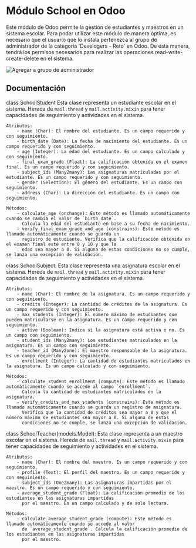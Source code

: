 # Módulo School en Odoo
Este módulo de Odoo permite la gestión de estudiantes y maestros en un sistema escolar. Para poder utilizar este módulo de manera óptima, es necesario que el usuario que lo instala pertenezca al grupo de administrador de la categoría 'Develogers - Reto' en Odoo. De esta manera, tendrá los permisos necesarios para realizar las operaciones read-write-create-delete en el sistema.

![Agregar a grupo de administrador](https://i.imgur.com/elzOs0A.jpg)


## Documentación

class SchoolStudent
    Esta clase representa un estudiante escolar en el sistema. Hereda de `mail.thread` y `mail.activity.mixin` para tener
    capacidades de seguimiento y actividades en el sistema.

    Atributos:
        - name (Char): El nombre del estudiante. Es un campo requerido y con seguimiento.
        - birth_date (Date): La fecha de nacimiento del estudiante. Es un campo requerido y con seguimiento.
        - age (Integer): La edad del estudiante. Es un campo calculado y con seguimiento.
        - final_exam_grade (Float): La calificación obtenida en el examen final. Es un campo requerido y con seguimiento.
        - subject_ids (Many2many): Las asignaturas matriculadas por el estudiante. Es un campo requerido y con seguimiento.
        - gender (Selection): El género del estudiante. Es un campo con seguimiento.
        - address (Char): La dirección del estudiante. Es un campo con seguimiento.

    Métodos:
        - calculate_age (onchange): Este método es llamado automáticamente cuando se cambia el valor de `birth_date`.
          Calcula la edad del estudiante en base a su fecha de nacimiento.
        - verify_final_exam_grade_and_age (constrains): Este método es llamado automáticamente cuando se guarda un
          registro de estudiante. Verifica que la calificación obtenida en el examen final esté entre 0 y 10 y que la
          edad sea mayor a 0. Si alguna de estas condiciones no se cumple, se lanza una excepción de validación.
          
          
       

class SchoolSubject:
    Esta clase representa una asignatura escolar en el sistema. Hereda de `mail.thread` y `mail.activity.mixin` para tener
    capacidades de seguimiento y actividades en el sistema.

    Atributos:
        - name (Char): El nombre de la asignatura. Es un campo requerido y con seguimiento.
        - credits (Integer): La cantidad de créditos de la asignatura. Es un campo requerido y con seguimiento.
        - max_students (Integer): El número máximo de estudiantes que pueden matricularse en la asignatura. Es un campo requerido y con seguimiento.
        - active (Boolean): Indica si la asignatura está activa o no. Es un campo con seguimiento.
        - student_ids (Many2many): Los estudiantes matriculados en la asignatura. Es un campo con seguimiento.
        - teacher_id (Many2one): El maestro responsable de la asignatura. Es un campo requerido y con seguimiento.
        - enrollment (Integer): La cantidad de estudiantes matriculados en la asignatura. Es un campo calculado y con seguimiento.

    Métodos:
        - calculate_student_enrollment (compute): Este método es llamado automáticamente cuando se accede al campo `enrollment`.
          Calcula la cantidad de estudiantes matriculados en la asignatura.
        - verify_credits_and_max_students (constrains): Este método es llamado automáticamente cuando se guarda un registro de asignatura.
          Verifica que la cantidad de créditos sea mayor a 0 y que el número máximo de estudiantes sea mayor a 0. Si alguna de estas
          condiciones no se cumple, se lanza una excepción de validación.
          
          
          
          
class SchoolTeacher(models.Model):
    Esta clase representa a un maestro escolar en el sistema. Hereda de `mail.thread` y `mail.activity.mixin` para tener
    capacidades de seguimiento y actividades en el sistema.

    Atributos:
        - name (Char): El nombre del maestro. Es un campo requerido y con seguimiento.
        - profile (Text): El perfil del maestro. Es un campo requerido y con seguimiento.
        - subject_ids (One2many): Las asignaturas impartidas por el maestro. Es un campo requerido y con seguimiento.
        - average_student_grade (Float): La calificación promedio de los estudiantes en las asignaturas impartidas
          por el maestro. Es un campo calculado y de solo lectura.

    Métodos:
        - calculate_average_student_grade (compute): Este método es llamado automáticamente cuando se accede al valor
          de `average_student_grade`. Calcula la calificación promedio de los estudiantes en las asignaturas impartidas
          por el maestro.
